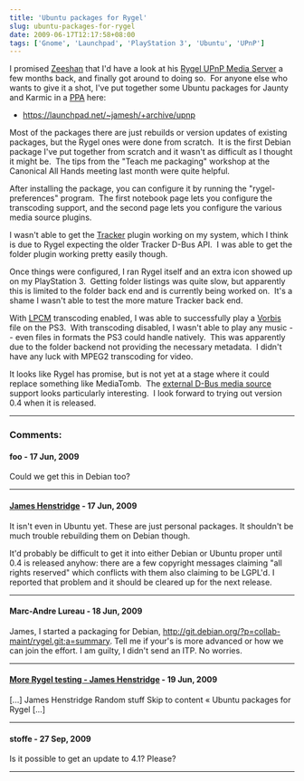 ```yaml
---
title: 'Ubuntu packages for Rygel'
slug: ubuntu-packages-for-rygel
date: 2009-06-17T12:17:58+08:00
tags: ['Gnome', 'Launchpad', 'PlayStation 3', 'Ubuntu', 'UPnP']
---
```


I promised [Zeeshan](http://zee-nix.blogspot.com/) that I\'d have a look
at his [Rygel UPnP Media Server](http://live.gnome.org/Rygel) a few
months back, and finally got around to doing so.  For anyone else who
wants to give it a shot, I\'ve put together some Ubuntu packages for
Jaunty and Karmic in a [PPA](https://help.launchpad.net/Packaging/PPA)
here:

-   <https://launchpad.net/~jamesh/+archive/upnp>

Most of the packages there are just rebuilds or version updates of
existing packages, but the Rygel ones were done from scratch.  It is the
first Debian package I\'ve put together from scratch and it wasn\'t as
difficult as I thought it might be.  The tips from the \"Teach me
packaging\" workshop at the Canonical All Hands meeting last month were
quite helpful.

After installing the package, you can configure it by running the
\"rygel-preferences\" program.  The first notebook page lets you
configure the transcoding support, and the second page lets you
configure the various media source plugins.

I wasn\'t able to get the [Tracker](http://projects.gnome.org/tracker/)
plugin working on my system, which I think is due to Rygel expecting the
older Tracker D-Bus API.  I was able to get the folder plugin working
pretty easily though.

Once things were configured, I ran Rygel itself and an extra icon showed
up on my PlayStation 3.  Getting folder listings was quite slow, but
apparently this is limited to the folder back end and is currently being
worked on.  It\'s a shame I wasn\'t able to test the more mature Tracker
back end.

With
[LPCM](http://en.wikipedia.org/wiki/Linear_pulse_code_modulation "Linear pulse code modulation")
transcoding enabled, I was able to successfully play a
[Vorbis](http://xiph.org/vorbis/) file on the PS3.  With transcoding
disabled, I wasn\'t able to play any music \-- even files in formats the
PS3 could handle natively.  This was apparently due to the folder
backend not providing the necessary metadata.  I didn\'t have any luck
with MPEG2 transcoding for video.

It looks like Rygel has promise, but is not yet at a stage where it
could replace something like MediaTomb.  The [external D-Bus media
source](http://live.gnome.org/Rygel/MediaServerSpec) support looks
particularly interesting.  I look forward to trying out version 0.4 when
it is released.

---
### Comments:
#### foo - <time datetime="2009-06-17 14:13:55">17 Jun, 2009</time>

Could we get this in Debian too?

---
#### [James Henstridge](http://blogs.gnome.org/jamesh/) - <time datetime="2009-06-17 14:39:13">17 Jun, 2009</time>

It isn\'t even in Ubuntu yet. These are just personal packages. It
shouldn\'t be much trouble rebuilding them on Debian though.

It\'d probably be difficult to get it into either Debian or Ubuntu
proper until 0.4 is released anyhow: there are a few copyright messages
claiming \"all rights reserved\" which conflicts with them also claiming
to be LGPL\'d. I reported that problem and it should be cleared up for
the next release.

---
#### Marc-Andre Lureau - <time datetime="2009-06-18 03:07:36">18 Jun, 2009</time>

James, I started a packaging for Debian,
http://git.debian.org/?p=collab-maint/rygel.git;a=summary. Tell me if
your\'s is more advanced or how we can join the effort. I am guilty, I
didn\'t send an ITP. No worries.

---
#### [More Rygel testing - James Henstridge](more-rygel-testing.md) - <time datetime="2009-06-19 00:06:45">19 Jun, 2009</time>

\[\...\] James Henstridge Random stuff Skip to content « Ubuntu packages
for Rygel \[\...\]

---
#### stoffe - <time datetime="2009-09-27 18:27:48">27 Sep, 2009</time>

Is it possible to get an update to 4.1? Please?

---
